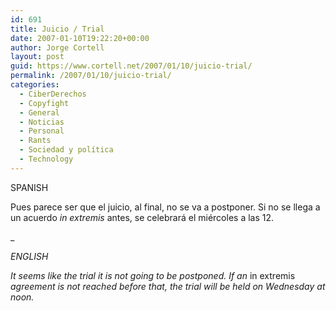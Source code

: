 ```yaml
---
id: 691
title: Juicio / Trial
date: 2007-01-10T19:22:20+00:00
author: Jorge Cortell
layout: post
guid: https://www.cortell.net/2007/01/10/juicio-trial/
permalink: /2007/01/10/juicio-trial/
categories:
  - CiberDerechos
  - Copyfight
  - General
  - Noticias
  - Personal
  - Rants
  - Sociedad y polí­tica
  - Technology
---
```

SPANISH

Pues parece ser que el juicio, al final, no se va a postponer. Si no se llega a un acuerdo _in extremis_ antes, se celebrará el miércoles a las 12.
  
_

_ENGLISH_ 

_It seems like the trial it is not going to be postponed. If an_ in extremis _agreement is not reached before that, the trial will be held on Wednesday at noon._